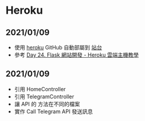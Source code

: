 # Heroku

## 2021/01/09

- 使用 [heroku](https://dashboard.heroku.com/) GitHub 自動部屬到 [站台](https://test-flask-web.herokuapp.com/)
- 參考 [Day 24. Flask 網站開發 - Heroku 雲端主機教學](https://ithelp.ithome.com.tw/articles/10226472)

## 2021/01/09

- 引用 HomeController
- 引用 TelegramController
- 讓 API 的 方法在不同的檔案
- 實作 Call Telegram API 發送訊息
